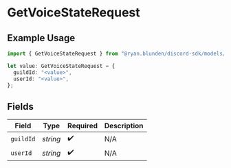 # GetVoiceStateRequest

## Example Usage

```typescript
import { GetVoiceStateRequest } from "@ryan.blunden/discord-sdk/models/operations";

let value: GetVoiceStateRequest = {
  guildId: "<value>",
  userId: "<value>",
};
```

## Fields

| Field              | Type               | Required           | Description        |
| ------------------ | ------------------ | ------------------ | ------------------ |
| `guildId`          | *string*           | :heavy_check_mark: | N/A                |
| `userId`           | *string*           | :heavy_check_mark: | N/A                |